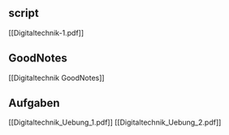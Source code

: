 ## script
[[Digitaltechnik-1.pdf]]

## GoodNotes
[[Digitaltechnik GoodNotes]]

## Aufgaben
[[Digitaltechnik_Uebung_1.pdf]]
[[Digitaltechnik_Uebung_2.pdf]]
